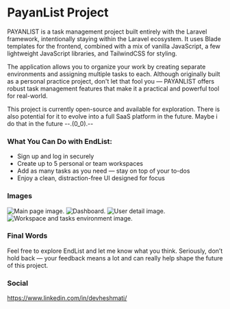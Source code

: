 # PayanList Project

PAYANLIST is a task management project built entirely with the Laravel framework, intentionally staying within the Laravel ecosystem. It uses Blade templates for the frontend, combined with a mix of vanilla JavaScript, a few lightweight JavaScript libraries, and TailwindCSS for styling.

The application allows you to organize your work by creating separate environments and assigning multiple tasks to each. Although originally built as a personal practice project, don't let that fool you — PAYANLIST offers robust task management features that make it a practical and powerful tool for real-world.

This project is currently open-source and available for exploration. There is also potential for it to evolve into a full SaaS platform in the future. Maybe i do that in the future --.(0_0).--

### What You Can Do with EndList:

- Sign up and log in securely
- Create up to 5 personal or team workspaces
- Add as many tasks as you need — stay on top of your to-dos
- Enjoy a clean, distraction-free UI designed for focus

### Images
![Main page image.](https://github.com/devheshmati/laravel_project_01/blob/master/public/images/overview/Screenshot%202025-07-19%20at%2014-19-56%20Home%20Page.webp)
![Dashboard.](https://github.com/devheshmati/laravel_project_01/blob/master/public/images/overview/Screenshot%202025-07-20%20at%2013-29-33%20User%20Panel%20Dashboard%20Page.webp)
![User detail image.](https://github.com/devheshmati/laravel_project_01/blob/master/public/images/overview/Screenshot%202025-07-20%20at%2013-02-01%20User%20Panel%20Profile%20Page.webp)
![Workspace and tasks environment image.](https://github.com/devheshmati/laravel_project_01/blob/master/public/images/overview/Screenshot%202025-07-20%20at%2013-29-16%20User%20Panel%20Daily%20Tasks%20Page.webp)

### Final Words
Feel free to explore EndList and let me know what you think. Seriously, don’t hold back — your feedback means a lot and can really help shape the future of this project.

### Social
https://www.linkedin.com/in/devheshmati/
